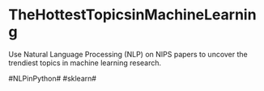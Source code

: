 # TheHottestTopicsinMachineLearning
Use Natural Language Processing (NLP) on NIPS papers to uncover the trendiest topics in machine learning research.

#NLPinPython#
#sklearn#
